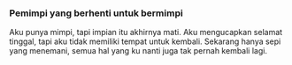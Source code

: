 ### Pemimpi yang berhenti untuk bermimpi

Aku punya mimpi, tapi impian itu akhirnya mati.
Aku mengucapkan selamat tinggal, tapi aku tidak memiliki tempat untuk kembali.
Sekarang hanya sepi yang menemani, semua hal yang ku nanti juga tak pernah kembali lagi.


<!--
**zukaan/zukaan** is a ✨ _special_ ✨ repository because its `README.md` (this file) appears on your GitHub profile.

Here are some ideas to get you started:

- 🔭 I’m currently working on ...
- 🌱 I’m currently learning ...
- 👯 I’m looking to collaborate on ...
- 🤔 I’m looking for help with ...
- 💬 Ask me about ...
- 📫 How to reach me: ...
- 😄 Pronouns: ...
- ⚡ Fun fact: ...
-->
